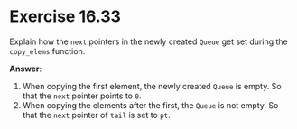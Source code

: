 # Exercise 16.33

Explain how the `next` pointers in the newly created `Queue` get set during the `copy_elems` function.

**Answer**:

1. When copying the first element, the newly created `Queue` is empty. So that the `next` pointer points to `0`.
2. When copying the elements after the first, the `Queue` is not empty. So that the `next` pointer of `tail` is set to `pt`.
